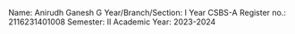 Name: Anirudh Ganesh G
Year/Branch/Section: I Year CSBS-A
Register no.: 2116231401008
Semester: II
Academic Year: 2023-2024
